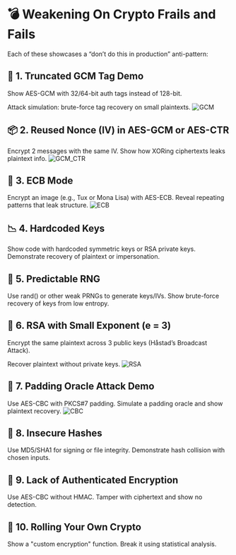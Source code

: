 # 💣 Weakening On Crypto Frails and Fails 

Each of these showcases a “don’t do this in production” anti-pattern:

## 🔐 1. Truncated GCM Tag Demo

Show AES-GCM with 32/64-bit auth tags instead of 128-bit.

Attack simulation: brute-force tag recovery on small plaintexts.
![GCM](GCM)

## 📦 2. Reused Nonce (IV) in AES-GCM or AES-CTR

Encrypt 2 messages with the same IV.
Show how XORing ciphertexts leaks plaintext info.
![GCM_CTR](GCM_CTR)

## 🔁 3. ECB Mode

Encrypt an image (e.g., Tux or Mona Lisa) with AES-ECB.
Reveal repeating patterns that leak structure.
![ECB](ECB)

## 📉 4. Hardcoded Keys

Show code with hardcoded symmetric keys or RSA private keys.
Demonstrate recovery of plaintext or impersonation.

## 📅 5. Predictable RNG

Use rand() or other weak PRNGs to generate keys/IVs.
Show brute-force recovery of keys from low entropy.

## 🧱 6. RSA with Small Exponent (e = 3)

Encrypt the same plaintext across 3 public keys (Håstad’s Broadcast Attack).

Recover plaintext without private keys.
![RSA](RSA)

## 🧮 7. Padding Oracle Attack Demo

Use AES-CBC with PKCS#7 padding.
Simulate a padding oracle and show plaintext recovery.
![CBC](CBC)

## 💬 8. Insecure Hashes

Use MD5/SHA1 for signing or file integrity.
Demonstrate hash collision with chosen inputs.

## 🛑 9. Lack of Authenticated Encryption

Use AES-CBC without HMAC.
Tamper with ciphertext and show no detection.

## 🔄 10. Rolling Your Own Crypto

Show a "custom encryption" function.
Break it using statistical analysis.

